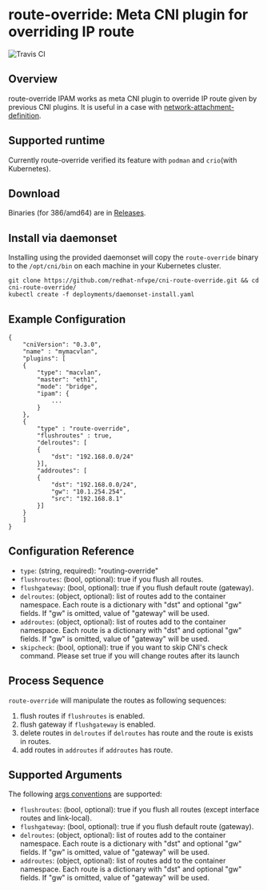 # route-override: Meta CNI plugin for overriding IP route
![Travis CI](https://travis-ci.org/redhat-nfvpe/cni-route-override.svg?branch=master)

## Overview
 route-override IPAM works as meta CNI plugin to override IP route given by previous CNI plugins.
It is useful in a case with [network-attachment-definition](https://github.com/K8sNetworkPlumbingWG/multi-net-spec).

## Supported runtime
 Currently route-override verified its feature with `podman` and `crio`(with Kubernetes).

## Download
Binaries (for 386/amd64) are in [Releases](https://github.com/redhat-nfvpe/cni-route-override/releases).

## Install via daemonset

Installing using the provided daemonset will copy the `route-override` binary to the `/opt/cni/bin` on each machine in your Kubernetes cluster.

```
git clone https://github.com/redhat-nfvpe/cni-route-override.git && cd cni-route-override/
kubectl create -f deployments/daemonset-install.yaml
```

## Example Configuration

```
{
    "cniVersion": "0.3.0",
    "name" : "mymacvlan",
    "plugins": [
    {
        "type": "macvlan",
        "master": "eth1",
        "mode": "bridge",
        "ipam": {
            ...
        }
    },
    {
        "type" : "route-override",
        "flushroutes" : true,
        "delroutes": [
        {
            "dst": "192.168.0.0/24"
        }],
        "addroutes": [
        {
            "dst": "192.168.0.0/24",
            "gw": "10.1.254.254",
            "src": "192.168.8.1"
        }]
    }
    ]
}
```

## Configuration Reference

* `type`: (string, required): "routing-override"
* `flushroutes`: (bool, optional): true if you flush all routes.
* `flushgateway`: (bool, optional): true if you flush default route (gateway).
* `delroutes`: (object, optional): list of routes add to the container namespace. Each route is a dictionary with "dst" and optional "gw" fields. If "gw" is omitted, value of "gateway" will be used.
* `addroutes`: (object, optional): list of routes add to the container namespace. Each route is a dictionary with "dst" and optional "gw" fields. If "gw" is omitted, value of "gateway" will be used.
* `skipcheck`: (bool, optional): true if you want to skip CNI's check command. Please set true if you will change routes after its launch

## Process Sequence

`route-override` will manipulate the routes as following sequences:

1. flush routes if `flushroutes` is enabled.
1. flush gateway if `flushgateway` is enabled.
1. delete routes in `delroutes` if `delroutes` has route and the route is exists in routes.
1. add routes in `addroutes` if `addroutes` has route.

## Supported Arguments

The following [args conventions](https://github.com/containernetworking/cni/blob/master/CONVENTIONS.md#args-in-network-config) are supported:

* `flushroutes`: (bool, optional): true if you flush all routes (except interface routes and link-local).
* `flushgateway`: (bool, optional): true if you flush default route (gateway).
* `delroutes`: (object, optional): list of routes add to the container namespace. Each route is a dictionary with "dst" and optional "gw" fields. If "gw" is omitted, value of "gateway" will be used.
* `addroutes`: (object, optional): list of routes add to the container namespace. Each route is a dictionary with "dst" and optional "gw" fields. If "gw" is omitted, value of "gateway" will be used.


